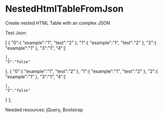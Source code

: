 # NestedHtmlTableFromJson
Create nested HTML Table with an complex JSON

Test Json:

[
  {
    "0":{
      "example":"1",
      "test":"2"
    },
    "1":{
      "example":"1",
      "test":"2"
    },
    "2":{
      "example":"1"
    },
    "3":"1",
    "4":[

    ],
    "5":"false"
  },
  {
    "0":{
      "example":"1",
      "test":"2"
    },
    "1":{
      "example":"1",
      "test":"2"
    },
    "2":{
      "example":"1"
    },
    "3":"1",
    "4":[

    ],
    "5":"false"
  }
];


Needed resources: jQuery, Bootstrap

